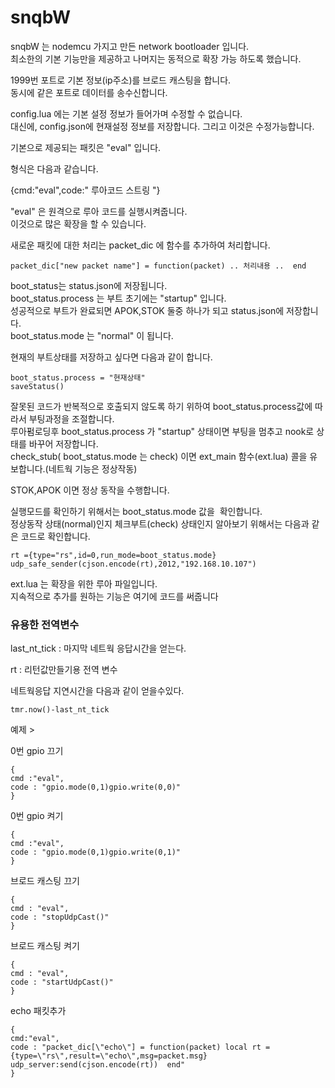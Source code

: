 snqbW
===
snqbW 는 nodemcu 가지고 만든 network bootloader 입니다.<br>
최소한의 기본 기능만을 제공하고 나머지는 동적으로 확장 가능 하도록 했습니다.

1999번 포트로 기본 정보(ip주소)를 브로드 캐스팅을 합니다.<br>
동시에 같은 포트로 데이터를 송수신합니다.

config.lua 에는 기본 설정 정보가 들어가며 수정할 수 없습니다.<br>
대신에, config.json에 현재설정 정보를 저장합니다. 그리고 이것은 수정가능합니다.

기본으로 제공되는 패킷은 "eval" 입니다.

형식은 다음과 같습니다.

{cmd:"eval",code:" 루아코드 스트링 "}

"eval" 은 원격으로 루아 코드를 실행시켜줍니다.<br>
 이것으로 많은 확장을 할 수 있습니다.
 
새로운 패킷에 대한 처리는 packet_dic 에 함수를 추가하여 처리합니다.

```
packet_dic["new packet name"] = function(packet) .. 처리내용 ..  end 
```


boot_status는 status.json에 저장됩니다.<br>
boot_status.process 는 부트 초기에는 "startup" 입니다.<br>
성공적으로 부트가 완료되면 APOK,STOK 둘중 하나가 되고 status.json에 저장합니다.<br>
boot_status.mode 는 "normal" 이 됩니다.

현재의 부트상태를 저장하고 싶다면 다음과 같이 합니다.

```
boot_status.process = "현재상태"
saveStatus()
```

잘못된 코드가 반복적으로 호출되지 않도록 하기 위하여 boot_status.process값에 따라서 부팅과정을 조절합니다.<br>
루아펌로딩후 boot_status.process 가 "startup" 상태이면 부팅을 멈추고 nook로 상태를 바꾸어 저장합니다.<br>
check_stub( boot_status.mode 는 check) 이면 ext_main 함수(ext.lua) 콜을 유보합니다.(네트웍 기능은 정상작동)<br>

STOK,APOK 이면 정상 동작을 수행합니다.

실행모드를 확인하기 위해서는 boot_status.mode 값을  확인합니다.<br>
정상동작 상태(normal)인지 체크부트(check) 상태인지 알아보기 위해서는 다음과 같은 코드로 확인합니다.

```
rt ={type="rs",id=0,run_mode=boot_status.mode} 
udp_safe_sender(cjson.encode(rt),2012,"192.168.10.107") 
```

ext.lua 는 확장을 위한 루아 파일입니다.<br>
지속적으로 추가를 원하는 기능은 여기에 코드를 써줍니다

### 유용한 전역변수

last_nt_tick : 마지막 네트웍 응답시간을 얻는다.

rt : 리턴값만들기용 전역 변수

네트웍응답 지연시간을 다음과 같이 얻을수있다.
```
tmr.now()-last_nt_tick
```


예제 >

0번 gpio 끄기

```
{
cmd :"eval",
code : "gpio.mode(0,1)gpio.write(0,0)"
}
```
0번 gpio 켜기
```
{
cmd :"eval",
code : "gpio.mode(0,1)gpio.write(0,1)"
}
```
브로드 캐스팅 끄기
```
{
cmd : "eval",
code : "stopUdpCast()"
}
```
브로드 캐스팅 켜기
```
{
cmd : "eval",
code : "startUdpCast()"
}
```
echo 패킷추가
```
{
cmd:"eval",
code : "packet_dic[\"echo\"] = function(packet) local rt = {type=\"rs\",result=\"echo\",msg=packet.msg} udp_server:send(cjson.encode(rt))  end"
}

```
